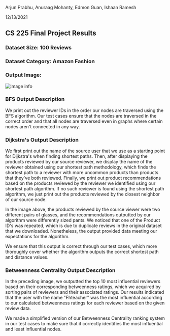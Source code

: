 Arjun Prabhu, Anuraag Mohanty, Edmon Guan, Ishaan Ramesh

12/13/2021

## CS 225 Final Project Results

### Dataset Size: 100 Reviews
### Dataset Category: Amazon Fashion

### Output Image:
![image info](results.png)

### BFS Output Description
We print out the reviewer IDs in the order our nodes are traversed using the BFS algorithm. Our test cases ensure that the nodes are traversed in the correct order and that all nodes are traversed even in graphs where certain nodes aren't connected in any way.

### Dijkstra's Output Description
We first print out the name of the source user that we use as a starting point for Dijkstra's when finding shortest paths. Then, after displaying the products reviewed by our source reviewer, we display the name of the reviewer obtained using our shortest path methodology, which finds the shortest path to a reviewer with more uncommon products than products that they've both reviewed. Finally, we print out product recommendations based on the products reviewed by the reviewer we identified using our shortest path algorithm. If no such reviewer is found using the shortest path algorithm, we just print out the products reviewed by the closest neighbor of our source node.

In the image above, the products reviewed by the source viewer were two different pairs of glasses, and the recommendations outputted by our algorithm were differently sized pants. We noticed that one of the Product ID's was repeated, which is due to duplicate reviews in the original dataset that we downloaded. Nonetheless, the output provided data meeting our expectations for the algorithm.

We ensure that this output is correct through our test cases, which more thoroughly cover whether the algorithm outputs the correct shortest path and distance values.

### Betweenness Centrality Output Description
In the preceding image, we outputted the top 10 most influential reviewers based on their corresponding betweenness ratings, which we acquired by sorting pairs of reviewers and their associated ratings. Our results indicated that the user with the name "Fhteacher" was the most influential according to our calculated betweenness ratings for each reviewer based on the given review data. 

We made a simplified version of our Betweenness Centrality ranking system in our test cases to make sure that it correctly identifies the most influential and least influential nodes.

